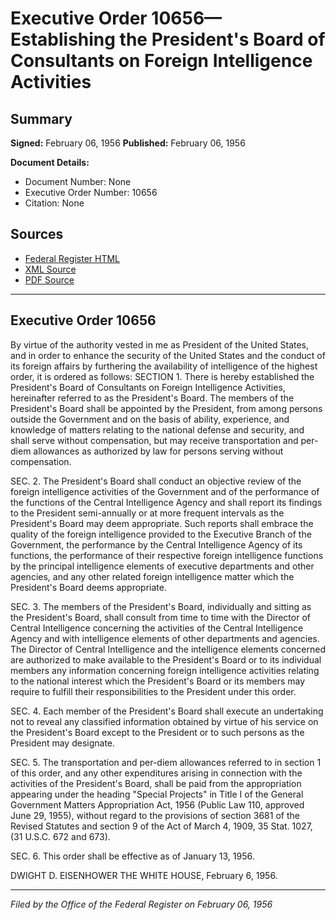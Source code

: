 # Executive Order 10656—Establishing the President's Board of Consultants on Foreign Intelligence Activities

## Summary

**Signed:** February 06, 1956
**Published:** February 06, 1956

**Document Details:**
- Document Number: None
- Executive Order Number: 10656
- Citation: None

## Sources
- [Federal Register HTML](https://www.presidency.ucsb.edu/documents/executive-order-10656-establishing-the-presidents-board-consultants-foreign-intelligence)
- [XML Source](None)
- [PDF Source](None)

---

## Executive Order 10656

By virtue of the authority vested in me as President of the United States, and in order to enhance the security of the United States and the conduct of its foreign affairs by furthering the availability of intelligence of the highest order, it is ordered as follows:
SECTION 1. There is hereby established the President's Board of Consultants on Foreign Intelligence Activities, hereinafter referred to as the President's Board. The members of the President's Board shall be appointed by the President, from among persons outside the Government and on the basis of ability, experience, and knowledge of matters relating to the national defense and security, and shall serve without compensation, but may receive transportation and per-diem allowances as authorized by law for persons serving without compensation.

SEC. 2. The President's Board shall conduct an objective review of the foreign intelligence activities of the Government and of the performance of the functions of the Central Intelligence Agency and shall report its findings to the President semi-annually or at more frequent intervals as the President's Board may deem appropriate. Such reports shall embrace the quality of the foreign intelligence provided to the Executive Branch of the Government, the performance by the Central Intelligence Agency of its functions, the performance of their respective foreign intelligence functions by the principal intelligence elements of executive departments and other agencies, and any other related foreign intelligence matter which the President's Board deems appropriate.

SEC. 3. The members of the President's Board, individually and sitting as the President's Board, shall consult from time to time with the Director of Central Intelligence concerning the activities of the Central Intelligence Agency and with intelligence elements of other departments and agencies. The Director of Central Intelligence and the intelligence elements concerned are authorized to make available to the President's Board or to its individual members any information concerning foreign intelligence activities relating to the national interest which the President's Board or its members may require to fulfill their responsibilities to the President under this order.

SEC. 4. Each member of the President's Board shall execute an undertaking not to reveal any classified information obtained by virtue of his service on the President's Board except to the President or to such persons as the President may designate.

SEC. 5. The transportation and per-diem allowances referred to in section 1 of this order, and any other expenditures arising in connection with the activities of the President's Board, shall be paid from the appropriation appearing under the heading "Special Projects" in Title I of the General Government Matters Appropriation Act, 1956 (Public Law 110, approved June 29, 1955), without regard to the provisions of section 3681 of the Revised Statutes and section 9 of the Act of March 4, 1909, 35 Stat. 1027, (31 U.S.C. 672 and 673).

SEC. 6. This order shall be effective as of January 13, 1956.

DWIGHT D. EISENHOWER
THE WHITE HOUSE,
February 6, 1956.

---

*Filed by the Office of the Federal Register on February 06, 1956*
